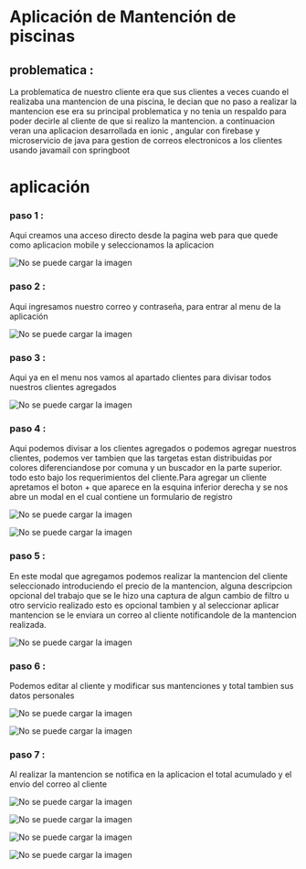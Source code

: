 # Aplicación de Mantención de piscinas

## problematica : 

La problematica de nuestro cliente  era que sus clientes a veces cuando el realizaba una mantencion de una piscina, le decian que no paso a realizar la mantencion
ese era su principal problematica y no tenia un respaldo para poder decirle al cliente de que si realizo la mantencion. a continuacion veran una aplicacion desarrollada en ionic , angular con firebase y microservicio de java para gestion de correos electronicos a los clientes usando javamail con springboot 

# aplicación

### paso 1 :

Aqui creamos una acceso directo desde la pagina web para que quede como aplicacion mobile y seleccionamos la aplicacion 

![No se puede cargar la imagen](src/images/image1.jpeg)


### paso 2 :

Aqui ingresamos nuestro correo y contraseña, para entrar al menu de la aplicación 

![No se puede cargar la imagen](src/images/image2.jpeg)

### paso 3 :

Aqui ya en el menu nos vamos al apartado clientes para divisar todos nuestros clientes agregados

![No se puede cargar la imagen](src/images/image3.jpeg)

### paso 4 :

Aqui podemos divisar a los clientes agregados o podemos agregar nuestros clientes, podemos ver tambien que las targetas estan distribuidas por colores diferenciandose por comuna y un buscador en la parte superior. todo esto bajo los requerimientos del cliente.Para agregar un cliente apretamos el boton + que aparece en la esquina inferior derecha y se nos abre un modal en el cual contiene un formulario de registro

![No se puede cargar la imagen](src/images/image4.jpeg)

![No se puede cargar la imagen](src/images/image5.jpeg)

### paso 5 :

En este modal que agregamos podemos realizar la mantencion del cliente seleccionado introduciendo el precio de la mantencion, alguna descripcion opcional del trabajo que se le hizo 
una captura de algun cambio de filtro u otro servicio realizado esto es opcional tambien y al seleccionar aplicar mantencion se le enviara un correo al cliente notificandole de la mantencion realizada.

![No se puede cargar la imagen](src/images/image6.jpeg)

### paso 6 :

Podemos editar al cliente y modificar sus mantenciones y total tambien sus datos personales

![No se puede cargar la imagen](src/images/editar1.jpeg)

![No se puede cargar la imagen](src/images/editar2.jpeg)

### paso 7 :

Al realizar la mantencion se notifica en la aplicacion el total acumulado y el envio del correo al cliente


![No se puede cargar la imagen](src/images/image7.jpeg)

![No se puede cargar la imagen](src/images/image8.jpeg)

![No se puede cargar la imagen](src/images/image9.jpeg)

![No se puede cargar la imagen](src/images/image10.jpeg)





